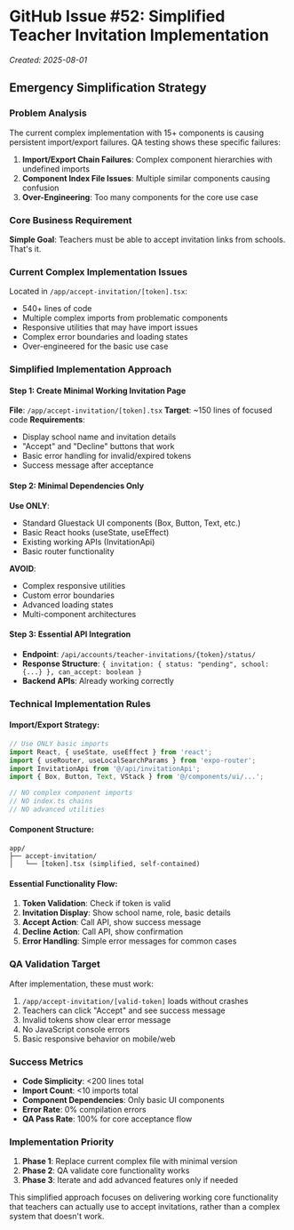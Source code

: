 # GitHub Issue #52: Simplified Teacher Invitation Implementation
*Created: 2025-08-01*

## Emergency Simplification Strategy

### Problem Analysis
The current complex implementation with 15+ components is causing persistent import/export failures. QA testing shows these specific failures:
1. **Import/Export Chain Failures**: Complex component hierarchies with undefined imports
2. **Component Index File Issues**: Multiple similar components causing confusion  
3. **Over-Engineering**: Too many components for the core use case

### Core Business Requirement
**Simple Goal**: Teachers must be able to accept invitation links from schools. That's it.

### Current Complex Implementation Issues
Located in `/app/accept-invitation/[token].tsx`:
- 540+ lines of code
- Multiple complex imports from problematic components
- Responsive utilities that may have import issues
- Complex error boundaries and loading states
- Over-engineered for the basic use case

### Simplified Implementation Approach

#### Step 1: Create Minimal Working Invitation Page
**File**: `/app/accept-invitation/[token].tsx`
**Target**: ~150 lines of focused code
**Requirements**:
- Display school name and invitation details
- "Accept" and "Decline" buttons that work
- Basic error handling for invalid/expired tokens
- Success message after acceptance

#### Step 2: Minimal Dependencies Only
**Use ONLY**:
- Standard Gluestack UI components (Box, Button, Text, etc.)
- Basic React hooks (useState, useEffect)
- Existing working APIs (InvitationApi)
- Basic router functionality

**AVOID**:
- Complex responsive utilities
- Custom error boundaries
- Advanced loading states
- Multi-component architectures

#### Step 3: Essential API Integration  
- **Endpoint**: `/api/accounts/teacher-invitations/{token}/status/`
- **Response Structure**: `{ invitation: { status: "pending", school: {...} }, can_accept: boolean }`
- **Backend APIs**: Already working correctly

### Technical Implementation Rules

#### Import/Export Strategy:
```typescript
// Use ONLY basic imports
import React, { useState, useEffect } from 'react';
import { useRouter, useLocalSearchParams } from 'expo-router';
import InvitationApi from '@/api/invitationApi';
import { Box, Button, Text, VStack } from '@/components/ui/...';

// NO complex component imports
// NO index.ts chains  
// NO advanced utilities
```

#### Component Structure:
```
app/
├── accept-invitation/
│   └── [token].tsx (simplified, self-contained)
```

#### Essential Functionality Flow:
1. **Token Validation**: Check if token is valid
2. **Invitation Display**: Show school name, role, basic details
3. **Accept Action**: Call API, show success message
4. **Decline Action**: Call API, show confirmation
5. **Error Handling**: Simple error messages for common cases

### QA Validation Target
After implementation, these must work:
1. `/app/accept-invitation/[valid-token]` loads without crashes
2. Teachers can click "Accept" and see success message  
3. Invalid tokens show clear error message
4. No JavaScript console errors
5. Basic responsive behavior on mobile/web

### Success Metrics
- **Code Simplicity**: <200 lines total
- **Import Count**: <10 imports total
- **Component Dependencies**: Only basic UI components  
- **Error Rate**: 0% compilation errors
- **QA Pass Rate**: 100% for core acceptance flow

### Implementation Priority
1. **Phase 1**: Replace current complex file with minimal version
2. **Phase 2**: QA validate core functionality works  
3. **Phase 3**: Iterate and add advanced features only if needed

This simplified approach focuses on delivering working core functionality that teachers can actually use to accept invitations, rather than a complex system that doesn't work.